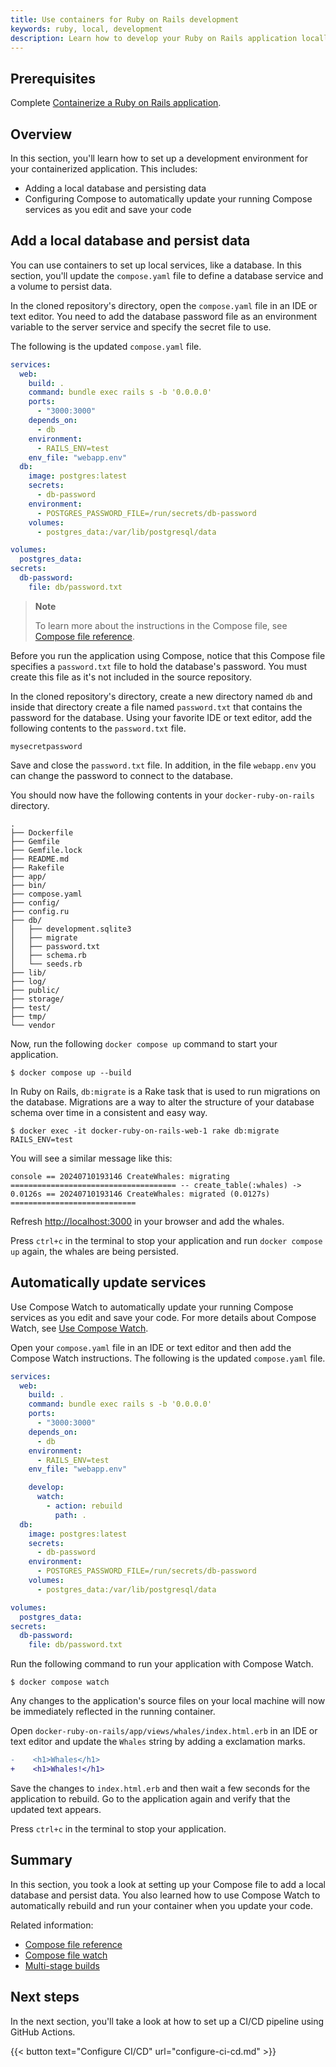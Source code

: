```yaml
---
title: Use containers for Ruby on Rails development
keywords: ruby, local, development
description: Learn how to develop your Ruby on Rails application locally.
---
```


## Prerequisites

Complete [Containerize a Ruby on Rails application](containerize.md).

## Overview

In this section, you'll learn how to set up a development environment for your containerized application. This includes:

- Adding a local database and persisting data
- Configuring Compose to automatically update your running Compose services as you edit and save your code

## Add a local database and persist data

You can use containers to set up local services, like a database. In this section, you'll update the `compose.yaml` file to define a database service and a volume to persist data.

In the cloned repository's directory, open the `compose.yaml` file in an IDE or text editor. You need to add the database password file as an environment variable to the server service and specify the secret file to use.

The following is the updated `compose.yaml` file.

```yaml {hl_lines="07-25"}
services:
  web:
    build: .
    command: bundle exec rails s -b '0.0.0.0'
    ports:
      - "3000:3000"
    depends_on:
      - db
    environment:
      - RAILS_ENV=test
    env_file: "webapp.env"
  db:
    image: postgres:latest
    secrets:
      - db-password
    environment:
      - POSTGRES_PASSWORD_FILE=/run/secrets/db-password
    volumes:
      - postgres_data:/var/lib/postgresql/data

volumes:
  postgres_data:
secrets:
  db-password:
    file: db/password.txt
```

> **Note**
>
> To learn more about the instructions in the Compose file, see [Compose file
> reference](compose/compose-file/).

Before you run the application using Compose, notice that this Compose file specifies a `password.txt` file to hold the database's password. You must create this file as it's not included in the source repository.

In the cloned repository's directory, create a new directory named `db` and inside that directory create a file named `password.txt` that contains the password for the database. Using your favorite IDE or text editor, add the following contents to the `password.txt` file.

```text
mysecretpassword
```

Save and close the `password.txt` file. In addition, in the file `webapp.env` you can change the password to connect to the database.

You should now have the following contents in your `docker-ruby-on-rails`
directory.

```text
.
├── Dockerfile
├── Gemfile
├── Gemfile.lock
├── README.md
├── Rakefile
├── app/
├── bin/
├── compose.yaml
├── config/
├── config.ru
├── db/
│   ├── development.sqlite3
│   ├── migrate
│   ├── password.txt
│   ├── schema.rb
│   └── seeds.rb
├── lib/
├── log/
├── public/
├── storage/
├── test/
├── tmp/
└── vendor
```

Now, run the following `docker compose up` command to start your application.

```console
$ docker compose up --build
```

In Ruby on Rails, `db:migrate` is a Rake task that is used to run migrations on the database. Migrations are a way to alter the structure of your database schema over time in a consistent and easy way.

```console
$ docker exec -it docker-ruby-on-rails-web-1 rake db:migrate RAILS_ENV=test
```

You will see a similar message like this:

``console
== 20240710193146 CreateWhales: migrating =====================================
-- create_table(:whales)
   -> 0.0126s
== 20240710193146 CreateWhales: migrated (0.0127s) ============================
``

Refresh <http://localhost:3000> in your browser and add the whales.

Press `ctrl+c` in the terminal to stop your application and run `docker compose up` again, the whales are being persisted.

## Automatically update services

Use Compose Watch to automatically update your running Compose services as you
edit and save your code. For more details about Compose Watch, see [Use Compose
Watch](../../compose/file-watch.md).

Open your `compose.yaml` file in an IDE or text editor and then add the Compose
Watch instructions. The following is the updated `compose.yaml` file.

```yaml {hl_lines="13-16"}
services:
  web:
    build: .
    command: bundle exec rails s -b '0.0.0.0'
    ports:
      - "3000:3000"
    depends_on:
      - db
    environment:
      - RAILS_ENV=test
    env_file: "webapp.env"

    develop:
      watch:
        - action: rebuild
          path: .
  db:
    image: postgres:latest
    secrets:
      - db-password
    environment:
      - POSTGRES_PASSWORD_FILE=/run/secrets/db-password
    volumes:
      - postgres_data:/var/lib/postgresql/data

volumes:
  postgres_data:
secrets:
  db-password:
    file: db/password.txt
```

Run the following command to run your application with Compose Watch.

```console
$ docker compose watch
```

Any changes to the application's source files on your local machine will now be immediately reflected in the running container.

Open `docker-ruby-on-rails/app/views/whales/index.html.erb` in an IDE or text editor and update the `Whales` string by adding a exclamation marks.

```diff
-    <h1>Whales</h1>
+    <h1>Whales!</h1>
```

Save the changes to `index.html.erb` and then wait a few seconds for the application to rebuild. Go to the application again and verify that the updated text appears.

Press `ctrl+c` in the terminal to stop your application.

## Summary

In this section, you took a look at setting up your Compose file to add a local
database and persist data. You also learned how to use Compose Watch to automatically rebuild and run your container when you update your code.

Related information:
 - [Compose file reference](compose/compose-file/)
 - [Compose file watch](../../compose/file-watch.md)
 - [Multi-stage builds](../../build/building/multi-stage.md)

## Next steps

In the next section, you'll take a look at how to set up a CI/CD pipeline using GitHub Actions.

{{< button text="Configure CI/CD" url="configure-ci-cd.md" >}}
